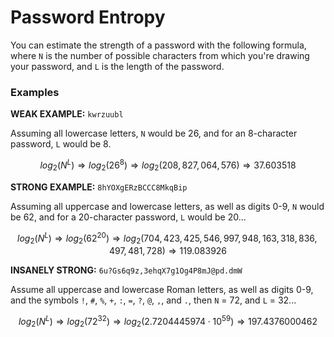 # Password Entropy

You can estimate the strength of a password with the following formula, where `N` is the number of possible characters from which you're drawing your password, and `L` is the length of the password.

### Examples

**WEAK EXAMPLE:** `kwrzuubl`

Assuming all lowercase letters, `N` would be 26, and for an 8-character password, `L` would be 8.

$$log_2(N^L)  \Rightarrow  log_2(26^8) \Rightarrow log_2(208,827,064,576) \Rightarrow 37.603518$$

**STRONG EXAMPLE:** `8hYOXgERzBCCC8MkqBip`

Assuming all uppercase and lowercase letters, as well as digits 0-9, `N` would be 62, and for a 20-character password, `L` would be 20...

$$log_2(N^L)  \Rightarrow  log_2(62^20) \Rightarrow log_2(704,423,425,546,997,948,163,318,836,497,481,728) \Rightarrow 119.083926$$

**INSANELY STRONG:** `6u?Gs6q9z,3ehqX7g1Og4P8mJ@pd.dmW`

Assume all uppercase and lowercase Roman letters, as well as digits 0-9, and the symbols `!`, `#`, `%`, `+`, `:`, `=`, `?`, `@`, `,`, and `.`, then `N` = 72, and `L` = 32...

$$log_2(N^L)  \Rightarrow  log_2(72^32) \Rightarrow log_2(2.7204445974 \cdot 10^{59}) \Rightarrow 197.4376000462$$

